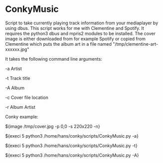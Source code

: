 # ConkyMusic

Script to take currently playing track information from your mediaplayer by using dbus.
This script works for me with Clementine and Spotify. It requires the python3 dbus and mpris2 modules to be installed.
The cover image is either downloaded from for example Spotify or copied from Clementine which puts the album art in a file named "/tmp/clementine-art-xxxxxx.jpg"

It takes the following command line arguments:

-a      Artist

-t      Track title

-A      Album

-c      Cover file location

-r      Album Artist


Conky example:

${image /tmp/cover.jpg -p 0,0 -s 220x220 -n}

${execi 5 python3 /home/hans/conky/scripts/ConkyMusic.py -a}

${execi 5 python3 /home/hans/conky/scripts/ConkyMusic.py -t}

${execi 5 python3 /home/hans/conky/scripts/ConkyMusic.py -A}




